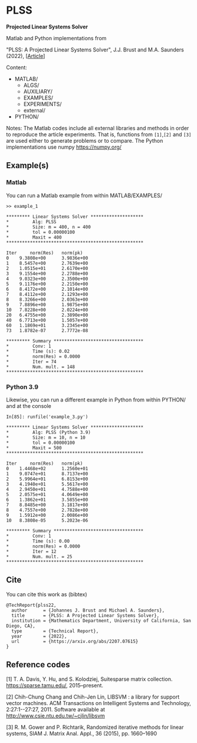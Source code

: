 # PLSS
**Projected Linear Systems Solver**

Matlab and Python implementations from

"PLSS: A Projected Linear Systems Solver", J.J. Brust and M.A. Saunders (2022),
[[Article](https://www.medrxiv.org/content/10.1101/2022.08.23.22279137v1 "Technical Report")]

Content:
  * MATLAB/
    * ALGS/
    * AUXILIARY/
    * EXAMPLES/
    * EXPERIMENTS/
    * external/
  * PYTHON/  

Notes: The Matlab codes include all external libraries and methods in order to reproduce the article experiments.
That is, functions from `[1]`,`[2]` and `[3]` are used either to generate problems or to compare. The Python
implementations use numpy https://numpy.org/
    
## Example(s)

### Matlab
You can run a Matlab example from within MATLAB/EXAMPLES/

```
>> example_1

********* Linear Systems Solver ******************** 
*         Alg: PLSS                                  
*         Size: m = 400, n = 400                       
*         tol = 0.00000100                                
*         Maxit = 400                                 
**************************************************** 

Iter 	 norm(Res) 	 norm(pk)   
0 	 9.3808e+00 	 3.9836e+00  
1 	 8.5457e+00 	 2.7639e+00 
2 	 1.0515e+01 	 2.6170e+00 
3 	 9.1554e+00 	 2.2788e+00 
4 	 9.0323e+00 	 2.3500e+00 
5 	 9.1176e+00 	 2.2150e+00 
6 	 8.4172e+00 	 2.1014e+00 
7 	 8.4112e+00 	 2.1293e+00 
8 	 8.3266e+00 	 2.0363e+00 
9 	 7.8896e+00 	 1.9875e+00 
10 	 7.8228e+00 	 2.0224e+00 
20 	 6.4755e+00 	 2.3890e+00 
40 	 6.7713e+00 	 1.5057e+00 
60 	 1.1869e+01 	 3.2345e+00 
73 	 1.8782e-07 	 2.7772e-08 

********* Summary ********************************** 
*         Conv: 1                                   
*         Time (s): 0.02                            
*         norm(Res) = 0.0000                          
*         Iter = 74                                  
*         Num. mult. = 148                            
**************************************************** 
```

### Python 3.9
Likewise, you can run a different example in Python from within PYTHON/
and at the console

```
In[85]: runfile('example_3.py')

********* Linear Systems Solver ********************  
*         Alg: PLSS (Python 3.9)                      
*         Size: m = 10, n = 10                        
*         tol = 0.00000100                                 
*         Maxit = 500                                  
****************************************************  

Iter 	 norm(Res) 	 norm(pk)    
0 	 1.4468e+02 	 1.2560e+01   
1 	 9.0747e+01 	 8.7137e+00  
2 	 5.9964e+01 	 6.8153e+00  
3 	 4.1940e+01 	 5.5617e+00  
4 	 2.9450e+01 	 4.7588e+00  
5 	 2.0575e+01 	 4.0649e+00  
6 	 1.3862e+01 	 3.5855e+00  
7 	 8.8485e+00 	 3.1817e+00  
8 	 4.7557e+00 	 2.7828e+00  
9 	 1.5912e+00 	 2.0086e+00  
10 	 8.3808e-05 	 5.2023e-06  

********* Summary **********************************  
*         Conv: 1                                    
*         Time (s): 0.00                             
*         norm(Res) = 0.0000                           
*         Iter = 12                                   
*         Num. mult. = 25                             
**************************************************** 
```

## Cite
You can cite this work as (bibtex)

```
@TechReport{plss22,
  author      = {Johannes J. Brust and Michael A. Saunders},
  title       = {PLSS: A Projected Linear Systems Solver},
  institution = {Mathematics Department, University of California, San Diego, CA},
  type        = {Technical Report},
  year        = {2022},
  url         = {https://arxiv.org/abs/2207.07615}
}
```

## Reference codes
[1] T. A. Davis, Y. Hu, and S. Kolodziej, Suitesparse matrix collection. https://sparse.tamu.edu/, 2015–present.

[2] Chih-Chung Chang and Chih-Jen Lin, LIBSVM : a library for support vector machines. ACM Transactions on Intelligent Systems and Technology, 2:27:1--27:27, 2011. Software available at http://www.csie.ntu.edu.tw/~cjlin/libsvm

[3] R. M. Gower and P. Richtarik, Randomized iterative methods for linear systems, SIAM
J. Matrix Anal. Appl., 36 (2015), pp. 1660–1690
